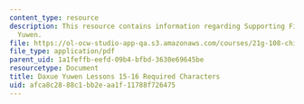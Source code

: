 ```yaml
---
content_type: resource
description: This resource contains information regarding Supporting Files in Daxue
  Yuwen.
file: https://ol-ocw-studio-app-qa.s3.amazonaws.com/courses/21g-108-chinese-ii-streamlined-spring-2015/afca8c2888c1bb2eaa1f11788f726475_MIT21G_108S15_L15-16-req.pdf
file_type: application/pdf
parent_uid: 1a1feffb-eefd-09b4-bfbd-3630e69645be
resourcetype: Document
title: Daxue Yuwen Lessons 15-16 Required Characters
uid: afca8c28-88c1-bb2e-aa1f-11788f726475
---
```

